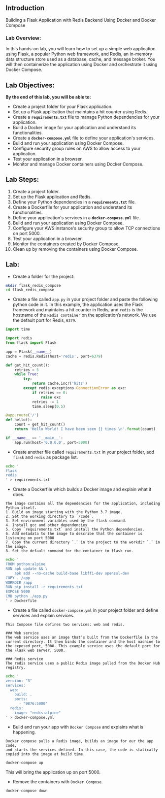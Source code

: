 ## Introduction

Building a Flask Application with Redis Backend Using Docker and Docker Compose

### **Lab Overview:**

In this hands-on lab, you will learn how to set up a simple web application using Flask, a popular Python web framework, and Redis, an in-memory data structure store used as a database, cache, and message broker. You will then containerize the application using Docker and orchestrate it using Docker Compose.

## **Lab Objectives:**

**By the end of this lab, you will be able to:**

- Create a project folder for your Flask application.
- Set up a Flask application that maintains a hit counter using Redis.
- Create a **`requirements.txt`** file to manage Python dependencies for your application.
- Build a Docker image for your application and understand its functionalities.
- Create a **`docker-compose.yml`** file to define your application's services.
- Build and run your application using Docker Compose.
- Configure security group rules on AWS to allow access to your application.
- Test your application in a browser.
- Monitor and manage Docker containers using Docker Compose.

## **Lab Steps:**

1. Create a project folder.
2. Set up the Flask application and Redis.
3. Define your Python dependencies in a **`requirements.txt`** file.
4. Create a Dockerfile for your application and understand its functionalities.
5. Define your application's services in a **`docker-compose.yml`** file.
6. Build and run your application using Docker Compose.
7. Configure your AWS instance's security group to allow TCP connections on port 5000.
8. Test your application in a browser.
9. Monitor the containers created by Docker Compose.
10. Clean up by removing the containers using Docker Compose.

## Lab:

- Create a folder for the project:

```bash
mkdir flask_redis_compose
cd flask_redis_compose
```

- Create a file called `app.py` in your project folder and paste the following python code in it. In this example, the application uses the Flask framework and maintains a hit counter in Redis, and `redis` is the hostname of the `Redis container` on the application’s network. We use the default port for Redis, `6379`.

```python
import time

import redis
from flask import Flask

app = Flask(__name__)
cache = redis.Redis(host='redis', port=6379)

def get_hit_count():
    retries = 5
    while True:
        try:
            return cache.incr('hits')
        except redis.exceptions.ConnectionError as exc:
            if retries == 0:
                raise exc
            retries -= 1
            time.sleep(0.5)

@app.route('/')
def hello():
    count = get_hit_count()
    return 'Hello World! I have been seen {} times.\n'.format(count)

if __name__ == '__main__':
    app.run(host='0.0.0.0', port=5000)
```

- Create another file called `requirements.txt` in your project folder, add `flask` and `redis` as package list.

```bash
echo '
flask
redis
' > requirements.txt
```

- Create a Dockerfile which builds a Docker image and explain what it does.

```
The image contains all the dependencies for the application, including Python itself.
1. Build an image starting with the Python 3.7 image.
2. Set the working directory to `/code`.
3. Set environment variables used by the flask command.
4. Install gcc and other dependencies
5. Copy `requirements.txt` and install the Python dependencies.
6. Add metadata to the image to describe that the container is listening on port 5000
7. Copy the current directory `.` in the project to the workdir `.` in the image.
8. Set the default command for the container to flask run.
```

```bash
echo '
FROM python:alpine
RUN apk update && \
    apk add --no-cache build-base libffi-dev openssl-dev
COPY . /app
WORKDIR /app
RUN pip install -r requirements.txt
EXPOSE 5000
CMD python ./app.py
' > Dockerfile
```

- Create a file called `docker-compose.yml` in your project folder and define services and explain services.

```
This Compose file defines two services: web and redis.

### Web service
The web service uses an image that’s built from the Dockerfile in the current directory. It then binds the container and the host machine to the exposed port, 5000. This example service uses the default port for the Flask web server, 5000.

### Redis service
The redis service uses a public Redis image pulled from the Docker Hub registry.
```

```bash
echo '
version: "3"
services:
  web:
    build: .
    ports:
      - "9876:5000"
  redis:
    image: "redis:alpine"
' > docker-compose.yml
```

- Build and run your app with `Docker Compose` and explains what is happening.

```
Docker compose pulls a Redis image, builds an image for our the app code,
and starts the services defined. In this case, the code is statically copied into the image at build time.
```

```bash
docker-compose up
```
This will bring the application up on port 5000.


- Remove the containers with `Docker Compose`.

```bash
docker-compose down
```